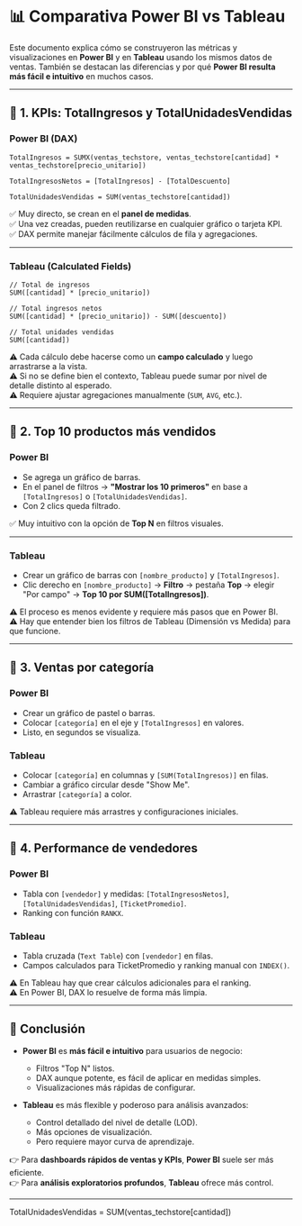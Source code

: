 # 📊 Comparativa Power BI vs Tableau

Este documento explica cómo se construyeron las métricas y visualizaciones en **Power BI** y en **Tableau** usando los mismos datos de ventas. También se destacan las diferencias y por qué **Power BI resulta más fácil e intuitivo** en muchos casos.

---

## 🔹 1. KPIs: TotalIngresos y TotalUnidadesVendidas

### Power BI (DAX)
```DAX
TotalIngresos = SUMX(ventas_techstore, ventas_techstore[cantidad] * ventas_techstore[precio_unitario])

TotalIngresosNetos = [TotalIngresos] - [TotalDescuento]

TotalUnidadesVendidas = SUM(ventas_techstore[cantidad])
```

✅ Muy directo, se crean en el **panel de medidas**.  
✅ Una vez creadas, pueden reutilizarse en cualquier gráfico o tarjeta KPI.  
✅ DAX permite manejar fácilmente cálculos de fila y agregaciones.

---

### Tableau (Calculated Fields)
```tableau
// Total de ingresos
SUM([cantidad] * [precio_unitario])

// Total ingresos netos
SUM([cantidad] * [precio_unitario]) - SUM([descuento])

// Total unidades vendidas
SUM([cantidad])
```

⚠️ Cada cálculo debe hacerse como un **campo calculado** y luego arrastrarse a la vista.  
⚠️ Si no se define bien el contexto, Tableau puede sumar por nivel de detalle distinto al esperado.  
⚠️ Requiere ajustar agregaciones manualmente (`SUM`, `AVG`, etc.).

---

## 🔹 2. Top 10 productos más vendidos

### Power BI
- Se agrega un gráfico de barras.  
- En el panel de filtros → **"Mostrar los 10 primeros"** en base a `[TotalIngresos]` o `[TotalUnidadesVendidas]`.  
- Con 2 clics queda filtrado.  

✅ Muy intuitivo con la opción de **Top N** en filtros visuales.

---

### Tableau
- Crear un gráfico de barras con `[nombre_producto]` y `[TotalIngresos]`.  
- Clic derecho en `[nombre_producto]` → **Filtro** → pestaña **Top** → elegir "Por campo" → **Top 10 por SUM([TotalIngresos])**.  

⚠️ El proceso es menos evidente y requiere más pasos que en Power BI.  
⚠️ Hay que entender bien los filtros de Tableau (Dimensión vs Medida) para que funcione.

---

## 🔹 3. Ventas por categoría

### Power BI
- Crear un gráfico de pastel o barras.  
- Colocar `[categoría]` en el eje y `[TotalIngresos]` en valores.  
- Listo, en segundos se visualiza.

### Tableau
- Colocar `[categoría]` en columnas y `[SUM(TotalIngresos)]` en filas.  
- Cambiar a gráfico circular desde "Show Me".  
- Arrastrar `[categoría]` a color.  

⚠️ Tableau requiere más arrastres y configuraciones iniciales.  

---

## 🔹 4. Performance de vendedores

### Power BI
- Tabla con `[vendedor]` y medidas: `[TotalIngresosNetos]`, `[TotalUnidadesVendidas]`, `[TicketPromedio]`.  
- Ranking con función `RANKX`.

### Tableau
- Tabla cruzada (`Text Table`) con `[vendedor]` en filas.  
- Campos calculados para TicketPromedio y ranking manual con `INDEX()`.  

⚠️ En Tableau hay que crear cálculos adicionales para el ranking.  
⚠️ En Power BI, DAX lo resuelve de forma más limpia.

---

## 🎯 Conclusión

- **Power BI** es **más fácil e intuitivo** para usuarios de negocio:  
  - Filtros "Top N" listos.  
  - DAX aunque potente, es fácil de aplicar en medidas simples.  
  - Visualizaciones más rápidas de configurar.  

- **Tableau** es más flexible y poderoso para análisis avanzados:  
  - Control detallado del nivel de detalle (LOD).  
  - Más opciones de visualización.  
  - Pero requiere mayor curva de aprendizaje.  

👉 Para **dashboards rápidos de ventas y KPIs**, **Power BI** suele ser más eficiente.  
👉 Para **análisis exploratorios profundos**, **Tableau** ofrece más control.

---

TotalUnidadesVendidas = SUM(ventas_techstore[cantidad])
